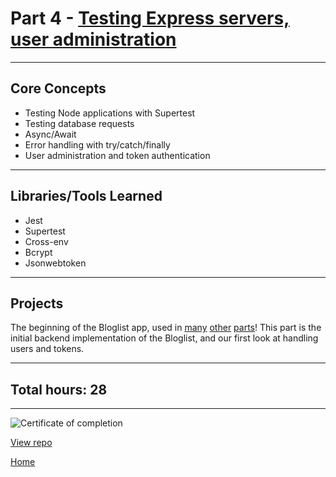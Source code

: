 # Part 4 - [Testing Express servers, user administration](https://fullstackopen.com/en/part6/)

---

## Core Concepts

- Testing Node applications with Supertest
- Testing database requests
- Async/Await
- Error handling with try/catch/finally
- User administration and token authentication

---

## Libraries/Tools Learned

- Jest
- Supertest
- Cross-env
- Bcrypt
- Jsonwebtoken

---

## Projects

The beginning of the Bloglist app, used in [many](https://github.com/jcmsmith/FSO/tree/main/Part5) [other](https://github.com/jcmsmith/FSO/tree/main/Part11) [parts](https://github.com/jcmsmith/FSO/tree/main/Part12/bloglist-docker)! This part is the initial backend implementation of the Bloglist, and our first look at handling users and tokens.

---

## Total hours: 28

---

![Certificate of completion](https://imgur.com/xfaUVfs.png)

[View repo](https://github.com/jcmsmith/FSO/tree/main/Part02)

[Home](https://github.com/jcmsmith/FSO)
